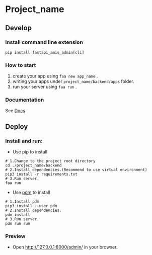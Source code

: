 # Project_name

## Develop

### Install command line extension

`pip install fastapi_amis_admin[cli]`

### How to start

1. create your app using `faa new app_name` .
2. writing your apps under `project_name/backend/apps` folder.
3. run your server using `faa run` .

### Documentation

See [Docs](https://docs.amis.work/)

## Deploy

### Install and run:

- Use pip to install

```shell
# 1.Change to the project root directory
cd ./project_name/backend
# 2.Install dependencies.(Recommend to use virtual environment)
pip3 install -r requirements.txt
# 3.Run server.
faa run
```

- Use [pdm](https://pdm.fming.dev/latest/) to install

```shell
# 1.Install pdm
pip3 install --user pdm
# 2.Install dependencies.
pdm install
# 3.Run server.
pdm run run
```

### Preview

- Open http://127.0.0.1:8000/admin/ in your browser.